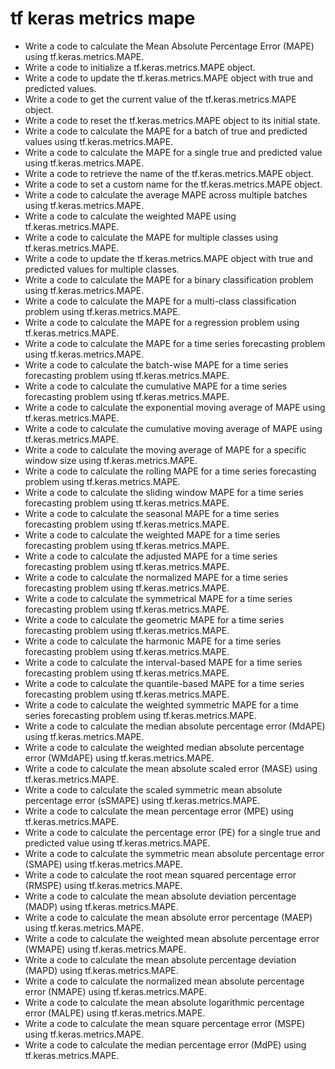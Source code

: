 # tf keras metrics mape

- Write a code to calculate the Mean Absolute Percentage Error (MAPE) using tf.keras.metrics.MAPE.
- Write a code to initialize a tf.keras.metrics.MAPE object.
- Write a code to update the tf.keras.metrics.MAPE object with true and predicted values.
- Write a code to get the current value of the tf.keras.metrics.MAPE object.
- Write a code to reset the tf.keras.metrics.MAPE object to its initial state.
- Write a code to calculate the MAPE for a batch of true and predicted values using tf.keras.metrics.MAPE.
- Write a code to calculate the MAPE for a single true and predicted value using tf.keras.metrics.MAPE.
- Write a code to retrieve the name of the tf.keras.metrics.MAPE object.
- Write a code to set a custom name for the tf.keras.metrics.MAPE object.
- Write a code to calculate the average MAPE across multiple batches using tf.keras.metrics.MAPE.
- Write a code to calculate the weighted MAPE using tf.keras.metrics.MAPE.
- Write a code to calculate the MAPE for multiple classes using tf.keras.metrics.MAPE.
- Write a code to update the tf.keras.metrics.MAPE object with true and predicted values for multiple classes.
- Write a code to calculate the MAPE for a binary classification problem using tf.keras.metrics.MAPE.
- Write a code to calculate the MAPE for a multi-class classification problem using tf.keras.metrics.MAPE.
- Write a code to calculate the MAPE for a regression problem using tf.keras.metrics.MAPE.
- Write a code to calculate the MAPE for a time series forecasting problem using tf.keras.metrics.MAPE.
- Write a code to calculate the batch-wise MAPE for a time series forecasting problem using tf.keras.metrics.MAPE.
- Write a code to calculate the cumulative MAPE for a time series forecasting problem using tf.keras.metrics.MAPE.
- Write a code to calculate the exponential moving average of MAPE using tf.keras.metrics.MAPE.
- Write a code to calculate the cumulative moving average of MAPE using tf.keras.metrics.MAPE.
- Write a code to calculate the moving average of MAPE for a specific window size using tf.keras.metrics.MAPE.
- Write a code to calculate the rolling MAPE for a time series forecasting problem using tf.keras.metrics.MAPE.
- Write a code to calculate the sliding window MAPE for a time series forecasting problem using tf.keras.metrics.MAPE.
- Write a code to calculate the seasonal MAPE for a time series forecasting problem using tf.keras.metrics.MAPE.
- Write a code to calculate the weighted MAPE for a time series forecasting problem using tf.keras.metrics.MAPE.
- Write a code to calculate the adjusted MAPE for a time series forecasting problem using tf.keras.metrics.MAPE.
- Write a code to calculate the normalized MAPE for a time series forecasting problem using tf.keras.metrics.MAPE.
- Write a code to calculate the symmetrical MAPE for a time series forecasting problem using tf.keras.metrics.MAPE.
- Write a code to calculate the geometric MAPE for a time series forecasting problem using tf.keras.metrics.MAPE.
- Write a code to calculate the harmonic MAPE for a time series forecasting problem using tf.keras.metrics.MAPE.
- Write a code to calculate the interval-based MAPE for a time series forecasting problem using tf.keras.metrics.MAPE.
- Write a code to calculate the quantile-based MAPE for a time series forecasting problem using tf.keras.metrics.MAPE.
- Write a code to calculate the weighted symmetric MAPE for a time series forecasting problem using tf.keras.metrics.MAPE.
- Write a code to calculate the median absolute percentage error (MdAPE) using tf.keras.metrics.MAPE.
- Write a code to calculate the weighted median absolute percentage error (WMdAPE) using tf.keras.metrics.MAPE.
- Write a code to calculate the mean absolute scaled error (MASE) using tf.keras.metrics.MAPE.
- Write a code to calculate the scaled symmetric mean absolute percentage error (sSMAPE) using tf.keras.metrics.MAPE.
- Write a code to calculate the mean percentage error (MPE) using tf.keras.metrics.MAPE.
- Write a code to calculate the percentage error (PE) for a single true and predicted value using tf.keras.metrics.MAPE.
- Write a code to calculate the symmetric mean absolute percentage error (SMAPE) using tf.keras.metrics.MAPE.
- Write a code to calculate the root mean squared percentage error (RMSPE) using tf.keras.metrics.MAPE.
- Write a code to calculate the mean absolute deviation percentage (MADP) using tf.keras.metrics.MAPE.
- Write a code to calculate the mean absolute error percentage (MAEP) using tf.keras.metrics.MAPE.
- Write a code to calculate the weighted mean absolute percentage error (WMAPE) using tf.keras.metrics.MAPE.
- Write a code to calculate the mean absolute percentage deviation (MAPD) using tf.keras.metrics.MAPE.
- Write a code to calculate the normalized mean absolute percentage error (NMAPE) using tf.keras.metrics.MAPE.
- Write a code to calculate the mean absolute logarithmic percentage error (MALPE) using tf.keras.metrics.MAPE.
- Write a code to calculate the mean square percentage error (MSPE) using tf.keras.metrics.MAPE.
- Write a code to calculate the median percentage error (MdPE) using tf.keras.metrics.MAPE.